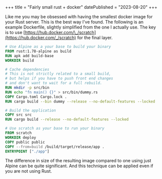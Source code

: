 +++
title = "Fairly small rust + docker"
datePublished = "2023-08-20"
+++

Like me you may be obsessed with having the smallest docker image for your Rust server. This is the best way I've found. The following is an example Dockerfile, slightly simplified from the one I actually use. The key is to use [https://hub.docker.com/\_/scratch](https://hub.docker.com/_/scratch) for the final layer.

```dockerfile
# Use Alpine as a your base to build your binary
FROM rust:1.78-alpine as build
RUN apk add build-base
WORKDIR build

# Cache dependencies
# This is not strictly related to a small build,
# but helps if you have to push front end changes
# and don't want to wait for a full rebuild.
RUN mkdir -p src/bin
RUN echo "fn main() {}" > src/bin/dummy.rs
COPY Cargo.toml Cargo.lock .
RUN cargo build --bin dummy --release --no-default-features --locked

# Build the application
COPY src src
RUN cargo build --release --no-default-features --locked

# Use scratch as your base to run your binary
FROM scratch
WORKDIR deploy
COPY public public
COPY --from=build /build/target/release/app .
ENTRYPOINT ["./app"]
```

The difference in size of the resulting image compared to one using just Alpine can be quite significant. And this technique can be applied even if you are not using Rust.
